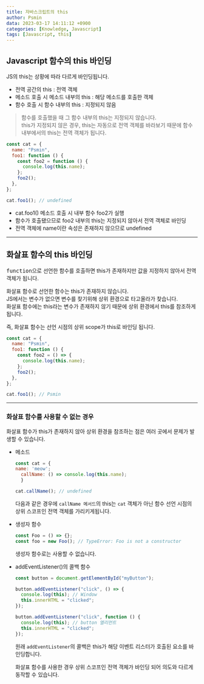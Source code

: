 ```yaml
---
title: 자바스크립트의 this
author: Psmin
data: 2023-03-17 14:11:12 +0900
categories: [Knowledge, Javascript]
tags: [Javascript, this]
---
```


## Javascript 함수의 this 바인딩

JS의 this는 상황에 따라 다르게 바인딩됩니다.

- 전역 공간의 this : 전역 객체
- 메소드 호출 시 메소드 내부의 this : 해당 메소드를 호출한 객체
- 함수 호출 시 함수 내부의 this : 지정되지 않음

> 함수를 호출했을 때 그 함수 내부의 this는 지정되지 않습니다.  
> this가 지정되지 않은 경우, this는 자동으로 전역 객체를 바라보기 때문에 함수 내부에서의 this는 전역 객체가 됩니다.

```js
const cat = {
  name: "Psmin",
  foo1: function () {
    const foo2 = function () {
      console.log(this.name);
    };
    foo2();
  },
};

cat.foo1(); // undefined
```

- cat.foo1() 메소드 호출 시 내부 함수 foo2가 실행
- 함수가 호출됐으므로 foo2 내부의 this는 지정되지 않아서 전역 객체로 바인딩
- 전역 객체에 name이란 속성은 존재하지 않으므로 undefined

---

## 화살표 함수의 this 바인딩

<kbd>function</kbd>으로 선언한 함수를 호출하면 this가 존재하지만 값을 지정하지 않아서 전역 객체가 됩니다.

화살표 함수로 선언한 함수는 this가 존재하지 않습니다.  
JS에서는 변수가 없으면 변수를 찾기위해 상위 환경으로 타고올라가 찾습니다.  
화살표 함수에는 this라는 변수가 존재하지 않기 때문에 상위 환경에서 this를 참조하게 됩니다.

즉, 화살표 함수는 선언 시점의 상위 scope가 this로 바인딩 됩니다.

```js
const cat = {
  name: "Psmin",
  foo1: function () {
    const foo2 = () => {
      console.log(this.name);
    };
    foo2();
  },
};

cat.foo1(); // Psmin
```

---

### 화살표 함수를 사용할 수 없는 경우

화살표 함수가 this가 존재하지 않아 상위 환경을 참조하는 점은 여러 곳에서 문제가 발생할 수 있습니다.

- 메소드

  ```js
  const cat = {
  name: 'meow';
    callName: () => console.log(this.name);
    }

  cat.callName(); // undefined
  ```

  다음과 같은 경우에 `callName 메서드`의 this는 `cat` 객체가 아닌 함수 선언 시점의 상위 스코프인 전역 객체를 가리키게됩니다.

- 생성자 함수

  ```js
  const Foo = () => {};
  const foo = new Foo(); // TypeError: Foo is not a constructor
  ```

  생성자 함수로는 사용할 수 없습니다.

- addEventListener()의 콜백 함수

  ```js
  const button = document.getElementById("myButton");

  button.addEventListener("click", () => {
    console.log(this); // Window
    this.innerHTML = "clicked";
  });

  button.addEventListener("click", function () {
    console.log(this); // button 엘리먼트
    this.innerHTML = "clicked";
  });
  ```

  원래 `addEventListener`의 콜백은 this가 해당 이벤트 리스터가 호출된 요소를 바인딩합니다.

  화살표 함수를 사용한 경우 상위 스코프인 전역 객체가 바인딩 되어 의도와 다르게 동작할 수 있습니다.
